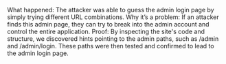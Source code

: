 What happened: The attacker was able to guess the admin login page by simply trying different URL combinations.
Why it’s a problem: If an attacker finds this admin page, they can try to break into the admin account and control the entire application.
Proof: By inspecting the site's code and structure, we discovered hints pointing to the admin paths, such as /admin and /admin/login. These paths were then tested and confirmed to lead to the admin login page.

